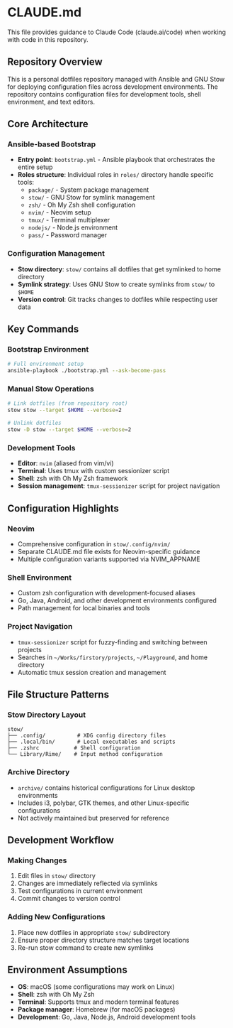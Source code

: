 # CLAUDE.md

This file provides guidance to Claude Code (claude.ai/code) when working with code in this repository.

## Repository Overview

This is a personal dotfiles repository managed with Ansible and GNU Stow for deploying configuration files across development environments. The repository contains configuration files for development tools, shell environment, and text editors.

## Core Architecture

### Ansible-based Bootstrap
- **Entry point**: `bootstrap.yml` - Ansible playbook that orchestrates the entire setup
- **Roles structure**: Individual roles in `roles/` directory handle specific tools:
  - `package/` - System package management
  - `stow/` - GNU Stow for symlink management
  - `zsh/` - Oh My Zsh shell configuration
  - `nvim/` - Neovim setup
  - `tmux/` - Terminal multiplexer
  - `nodejs/` - Node.js environment
  - `pass/` - Password manager

### Configuration Management
- **Stow directory**: `stow/` contains all dotfiles that get symlinked to home directory
- **Symlink strategy**: Uses GNU Stow to create symlinks from `stow/` to `$HOME`
- **Version control**: Git tracks changes to dotfiles while respecting user data

## Key Commands

### Bootstrap Environment
```bash
# Full environment setup
ansible-playbook ./bootstrap.yml --ask-become-pass
```

### Manual Stow Operations
```bash
# Link dotfiles (from repository root)
stow stow --target $HOME --verbose=2

# Unlink dotfiles
stow -D stow --target $HOME --verbose=2
```

### Development Tools
- **Editor**: `nvim` (aliased from vim/vi)
- **Terminal**: Uses tmux with custom sessionizer script
- **Shell**: zsh with Oh My Zsh framework
- **Session management**: `tmux-sessionizer` script for project navigation

## Configuration Highlights

### Neovim
- Comprehensive configuration in `stow/.config/nvim/`
- Separate CLAUDE.md file exists for Neovim-specific guidance
- Multiple configuration variants supported via NVIM_APPNAME

### Shell Environment
- Custom zsh configuration with development-focused aliases
- Go, Java, Android, and other development environments configured
- Path management for local binaries and tools

### Project Navigation
- `tmux-sessionizer` script for fuzzy-finding and switching between projects
- Searches in `~/Works/firstory/projects`, `~/Playground`, and home directory
- Automatic tmux session creation and management

## File Structure Patterns

### Stow Directory Layout
```
stow/
├── .config/          # XDG config directory files
├── .local/bin/       # Local executables and scripts
├── .zshrc           # Shell configuration
└── Library/Rime/    # Input method configuration
```

### Archive Directory
- `archive/` contains historical configurations for Linux desktop environments
- Includes i3, polybar, GTK themes, and other Linux-specific configurations
- Not actively maintained but preserved for reference

## Development Workflow

### Making Changes
1. Edit files in `stow/` directory
2. Changes are immediately reflected via symlinks
3. Test configurations in current environment
4. Commit changes to version control

### Adding New Configurations
1. Place new dotfiles in appropriate `stow/` subdirectory
2. Ensure proper directory structure matches target locations
3. Re-run stow command to create new symlinks

## Environment Assumptions

- **OS**: macOS (some configurations may work on Linux)
- **Shell**: zsh with Oh My Zsh
- **Terminal**: Supports tmux and modern terminal features
- **Package manager**: Homebrew (for macOS packages)
- **Development**: Go, Java, Node.js, Android development tools